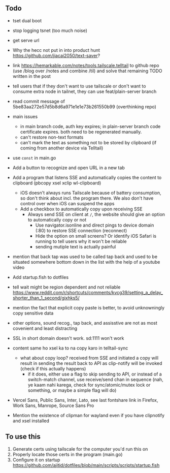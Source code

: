 ## Todo

- tset dual boot
- stop logging tsnet (too much noise)
- get serve url
- Why the hecc not put in into product hunt https://github.com/jiacai2050/text-saver?

- link https://hemarkable.com/notes/tools.tailscale.telltail to github repo (use /blog over /notes and combine /til) and solve that remaining TODO written in the post
- tell users that if they don't want to use tailscale or don't want to consume extra node in tailnet, they can use feat/plain-server branch
- read commit message of 5be83aa272e57d5b8d6a971e1e1e73b261550b99 (overthinking repo)

- main issues
  - in main branch code, auth key expires; in plain-server branch code certificate expires. both need to be regenerated manually.
  - can't restore non-text formats
  - can't mark the text as something not to be stored by clipboard (if coming from another device via Telltail)
- use `const` in main.go
- Add a button to recognize and open URL in a new tab
- Add a program that listens SSE and automatically copies the content to clipboard (pbcopy xsel xclip wl-clipboard)
  - iOS doesn't always runs Tailscale because of battery consumption, so don't think about incl. the program there. We also don't have control over when iOS can suspend the apps
  - Add a checkbox to automatically copy upon receiving SSE
    - Always send SSE on client at `/`, the website should give an option to automatically copy or not
      - Use navigator.isonline and direct pings to device domain (:80) to restore SSE connection (reconnect)
      - Hide the option on small screens? Or identify iOS Safari is running to tell users why it won't be reliable
      - sending mutiple text is actually painful
- mention that back tap was used to be called tap back and used to be situated somewhere bottom down in the list with the help of a youtube video
- Add startup.fish to dotfiles
- tell wait might be region dependent and not reliable https://www.reddit.com/r/shortcuts/comments/kvcg39/setting_a_delay_shorter_than_1_second/gixhks5/
- mention the fact that explicit copy paste is better, to avoid unknowningly copy sensitive data
- other options, sound recog., tap back, and assisstive are not as most covenient and least distracting
- SSL in short domain doesn't work. sd:1111 won't work
- content same ho xsel ka to na copy karo in telltail-sync
  - what about copy loop? received from SSE and initiated a copy will result in sending the result back to API as clip-notify will be invoked (check if this actually happens)
    - if it does, either use a flag to skip sending to API, or instead of a switch-match channel, use receive/send chan in sequence (nah, ye kaam nahi karega, check for sync/atomic/mutex lock or something, or maybe a simple flag will do)
- Vercel Sans, Public Sans, Inter, Lato, see last fontshare link in Firefox, Work Sans, Manrope, Source Sans Pro
- Mention the existence of clipman for wayland even if you have clipnotify and xsel installed

## To use this

1. Generate certs using tailscale for the computer you'd run this on
1. Properly locate those certs in the program (main.go)
1. Configure it on startup https://github.com/ajitid/dotfiles/blob/main/scripts/scripts/startup.fish
